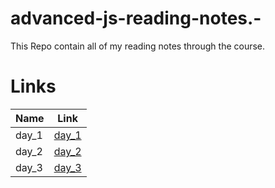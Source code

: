 # advanced-js-reading-notes.-

This Repo contain all of my reading notes through the course.

# Links

|  Name  |   Link |
|--- |--- |
|   day_1 |   [day_1](advanced-js-reading-notes.-/blob/main/day_1/day_1.md) |
|  day_2  |    [day_2](https://github.com/Mujahedyousef/advanced-js-reading-notes.-/blob/main/day_2/day_2.md)|
|  day_3  |    [day_3](https://github.com/Mujahedyousef/advanced-js-reading-notes.-/blob/main/day_3/README.md)|
